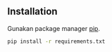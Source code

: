## Installation

Gunakan package manager [pip](https://pip.pypa.io/en/stable/).

```bash
pip install -r requirements.txt
```
